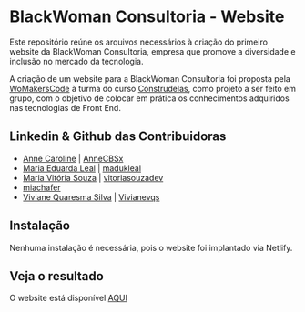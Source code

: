 # BlackWoman Consultoria - Website

Este repositório reúne os arquivos necessários à criação do primeiro website da BlackWoman Consultoria, empresa que promove a diversidade e inclusão no mercado da tecnologia.

A criação de um website para a BlackWoman Consultoria foi proposta pela [WoMakersCode](https://womakerscode.org/) à turma do curso [Construdelas](https://womakerscode.org/construdelas), como projeto a ser feito em grupo, com o objetivo de colocar em prática os conhecimentos adquiridos nas tecnologias de Front End. 

## Linkedin & Github das Contribuidoras
- [Anne Caroline](https://www.linkedin.com/in/anne-caroline-37a277147/) | [AnneCBSx](https://github.com/AnneCBSx)
- [Maria Eduarda Leal](https://www.linkedin.com/in/mariaeduardakleal/) | [madukleal](https://github.com/madukleal)
- [Maria Vitória Souza](https://www.linkedin.com/in/vitoriasouzadev/) | [vitoriasouzadev](https://github.com/vitoriasouzadev)
- [miachafer](https://github.com/miachafer)
- [Viviane Quaresma Silva](https://www.linkedin.com/in/viviane-quaresma-silva-3b208a157/) | [Vivianevqs](https://github.com/Vivianevqs)

## Instalação

Nenhuma instalação é necessária, pois o website foi implantado via Netlify.

## Veja o resultado

O website está disponível [AQUI](https://blackwoman.netlify.app/)

